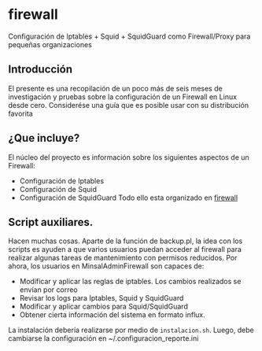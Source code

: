 # firewall

Configuración de Iptables + Squid + SquidGuard como Firewall/Proxy para pequeñas organizaciones

## Introducción
El presente es una recopilación de un poco más de seis meses de investigación y pruebas sobre la configuración de un Firewall en Linux desde cero.
Considerése una guía que es posible usar con su distribución favorita

## ¿Que incluye?
El núcleo del proyecto es información sobre los siguientes aspectos de un Firewall:
* Configuración de Iptables
* Configuración de Squid
* Configuración de SquidGuard
Todo ello esta organizado en [firewall](http://vtacius.github.io/firewall/)

## Script auxiliares.
Hacen muchas cosas. Aparte de la función de backup.pl, la idea con los scripts es ayuden a que varios usuarios puedan acceder al firewall para realizar algunas tareas de mantenimiento con permisos reducidos.
Por ahora, los usuarios en MinsalAdminFirewall son capaces de:
* Modificar y aplicar las reglas de iptables. Los cambios realizados se envían por correo
* Revisar los logs para Iptables, Squid y SquidGuard
* Modificar y aplicar cambios para Squid/SquidGuard
* Obtener cierta información del sistema en formato influx. 

La instalación debería realizarse por medio de `instalacion.sh`. Luego, debe cambiarse la configuración en ~/.configuracion_reporte.ini 
